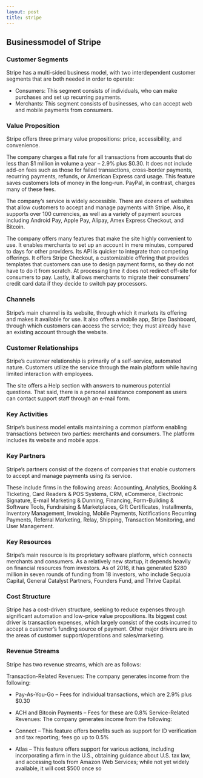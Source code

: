 ```yaml
---
layout: post
title: stripe
---
```


Businessmodel of Stripe
------------------------

### Customer Segments

Stripe has a multi-sided business model, with two interdependent customer segments that are both needed in order to operate:

 * Consumers: This segment consists of individuals, who can make purchases and set up recurring payments.
* Merchants: This segment consists of businesses, who can accept web and mobile payments from consumers.
 ### Value Proposition

Stripe offers three primary value propositions: price, accessibility, and convenience.

The company charges a flat rate for all transactions from accounts that do less than $1 million in volume a year – 2.9% plus $0.30. It does not include add-on fees such as those for failed transactions, cross-border payments, recurring payments, refunds, or American Express card usage. This feature saves customers lots of money in the long-run. PayPal, in contrast, charges many of these fees.

The company’s service is widely accessible. There are dozens of websites that allow customers to accept and manage payments with Stripe. Also, it supports over 100 currencies, as well as a variety of payment sources including Android Pay, Apple Pay, Alipay, Amex Express Checkout, and Bitcoin.

The company offers many features that make the site highly convenient to use. It enables merchants to set up an account in mere minutes, compared to days for other providers. Its API is quicker to integrate than competing offerings. It offers Stripe Checkout, a customizable offering that provides templates that customers can use to design payment forms, so they do not have to do it from scratch. At processing time it does not redirect off-site for consumers to pay. Lastly, it allows merchants to migrate their consumers’ credit card data if they decide to switch pay processors.

### Channels

Stripe’s main channel is its website, through which it markets its offering and makes it available for use. It also offers a mobile app, Stripe Dashboard, through which customers can access the service; they must already have an existing account through the website.

### Customer Relationships

Stripe’s customer relationship is primarily of a self-service, automated nature. Customers utilize the service through the main platform while having limited interaction with employees.

The site offers a Help section with answers to numerous potential questions. That said, there is a personal assistance component as users can contact support staff through an e-mail form.

### Key Activities

Stripe’s business model entails maintaining a common platform enabling transactions between two parties: merchants and consumers. The platform includes its website and mobile apps.

### Key Partners

Stripe’s partners consist of the dozens of companies that enable customers to accept and manage payments using its service.

These include firms in the following areas: Accounting, Analytics, Booking & Ticketing, Card Readers & POS Systems, CRM, eCommerce, Electronic Signature, E-mail Marketing & Dunning, Financing, Form-Building & Software Tools, Fundraising & Marketplaces, Gift Certificates, Installments, Inventory Management, Invoicing, Mobile Payments, Notifications Recurring Payments, Referral Marketing, Relay, Shipping, Transaction Monitoring, and User Management.

### Key Resources

Stripe’s main resource is its proprietary software platform, which connects merchants and consumers. As a relatively new startup, it depends heavily on financial resources from investors. As of 2016, it has generated $280 million in seven rounds of funding from 18 investors, who include Sequoia Capital, General Catalyst Partners, Founders Fund, and Thrive Capital.

### Cost Structure

Stripe has a cost-driven structure, seeking to reduce expenses through significant automation and low-price value propositions. Its biggest cost driver is transaction expenses, which largely consist of the costs incurred to accept a customer’s funding source of payment. Other major drivers are in the areas of customer support/operations and sales/marketing.

### Revenue Streams

Stripe has two revenue streams, which are as follows:

Transaction-Related Revenues: The company generates income from the following:

 * Pay-As-You-Go – Fees for individual transactions, which are 2.9% plus $0.30
* ACH and Bitcoin Payments – Fees for these are 0.8%
 Service-Related Revenues: The company generates income from the following:

 * Connect – This feature offers benefits such as support for ID verification and tax reporting; fees go up to 0.5%
* Atlas – This feature offers support for various actions, including incorporating a firm in the U.S., obtaining guidance about U.S. tax law, and accessing tools from Amazon Web Services; while not yet widely available, it will cost $500 once so
